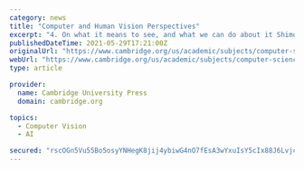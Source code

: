 ```yaml
---
category: news
title: "Computer and Human Vision Perspectives"
excerpt: "4. On what it means to see, and what we can do about it Shimon Edelman 5. Generic object recognition: the case for high level 3-D features Gerard Medioni 6. Functional organization and development of the human ventral stream Kalanit Grill-Spector 7."
publishedDateTime: 2021-05-29T17:21:00Z
originalUrl: "https://www.cambridge.org/us/academic/subjects/computer-science/computer-graphics-image-processing-and-robotics/object-categorization-computer-and-human-vision-perspectives"
webUrl: "https://www.cambridge.org/us/academic/subjects/computer-science/computer-graphics-image-processing-and-robotics/object-categorization-computer-and-human-vision-perspectives"
type: article

provider:
  name: Cambridge University Press
  domain: cambridge.org

topics:
  - Computer Vision
  - AI

secured: "rscOGn5Vu55Bo5osyYNHegK8jij4ybiwG4nO7fEsA3wYxuIsY5cIx88J6LvjcaW9icaLuzLLaFj+7mSPG08pV3RH68vYT1Y9uQLISa/Tqg/1BPAC2Zm0jO8BLTav/dasqUsFrVT1gnBcq2BcRxh1GukB/IcwYZRlQ5ZGFfClWuAou1m1U8BHQS880SEUuPk+eMi5oVXC/1KebnD1hHopuxYxS0M9MQxc2fZfrushthXAkuT/G9p+claYyKhnJ8C+i0Brw9QI2TIMMloBHwKeuaBWr6WszJgoMnUERfGoee/i+GhczyOcGx8hcUM2Wp5zpzkoC2ZIGFy3RGjAfyJFecxhq+yzfZrfpEMDj8qd8uI=;i5wd0uyhO1UW8SRQaVN7GA=="
---
```


